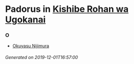 # Padorus in [Kishibe Rohan wa Ugokanai](https://myanimelist.net/manga/61959/Kishibe_Rohan_wa_Ugokanai)

### O
* [Okuyasu Nijimura](https://github.com/shadow578/Project-Padoru/blob/master/table-of-contents/characters/OkuyasuNijimura.md)

###### Generated on 2019-12-01T16:57:00
